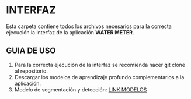 # INTERFAZ
Esta carpeta contiene todos los archivos necesarios para la correcta ejecución la interfaz de la aplicación **WATER METER**.
## GUIA DE USO
1. Para la correcta ejecución de la interfaz se recomienda hacer git clone al repositorio.
2. Descargar los modelos de aprendizaje profundo complementarios a la aplicación.
3. Modelo de segmentación y detección: [LINK MODELOS](https://drive.google.com/drive/folders/1-WFLHzTR1dka6NE3B_RX2ybUrJGjjaGC?usp=sharing)
